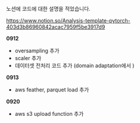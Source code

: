 노션에 코드에 대한 설명을 적었습니다.

https://www.notion.so/Analysis-template-pytorch-403d3b86960842acac7959f5be3917d9


__0912__ 
- oversampling 추가
- scaler 추가
- 데이터셋 전처리 코드 추가 (domain adaptation에서 )


__0913__
- aws feather, parquet load 추가


__0920__
- aws s3 upload function 추가

